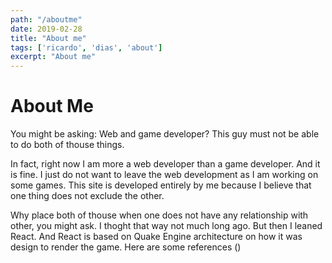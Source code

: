 ```yaml
---
path: "/aboutme"
date: 2019-02-28
title: "About me"
tags: ['ricardo', 'dias', 'about']
excerpt: "About me"
---
```


# About Me

You might be asking: Web and game developer? This guy must not be able to do both of thouse things.

In fact, right now I am more a web developer than a game developer. And it is fine. I just do not want to leave the web development as I am working on some games. This site is developed entirely by me because I believe that one thing does not exclude the other.

Why place both of thouse when one does not have any relationship with other, you might ask. I thoght that way not much long ago. But then I leaned React. And React is based on Quake Engine architecture on how it was design to render the game. Here are some references ()

